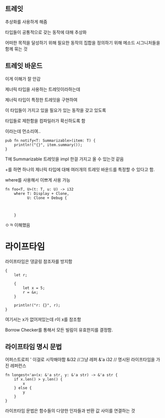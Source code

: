 ## 트레잇

추상화를 사용하게 해줌

타입들이 공통적으로 갖는 동작에 대해 추상화

어떠한 목적을 달성하기 위해 필요한 동작의 집합을 정의하기 위해 메소드 시그니처들을 함께 묶는 것


## 트레잇 바운드

이게 이해가 잘 안감

제너릭 타입을 사용하는 트레잇이라하는데

제너릭 타입이 특정한 트레잇을 구현하여

이 타입들이 가지고 있을 필요가 있는 동작을 갖고 있도록 

타입들로 제한함을 컴파일러가 확신하도록 함

이라는데 먼소리여..

```
pub fn notify<T: Summarizable>(item: T) {
    println!("{}", item.summary());
}
```

T에 Summarizable 트레잇을 impl 한걸 가지고 올 수 있는것 같음

+를 하면 하나의 제너릭 타입에 대해 여러개의 트레잇 바운드를 특정할 수 있다고 함.

where를 사용해서 이쁘게 사용 가능

```
fn foo<T, U>(t: T, u: U) -> i32 
    where T: Display + Clone,
          U: Clone + Debug {



    }

```

ㅇㅋ 이해했음



# 라이프타임

라이프타임은 댕글링 참조자를 방지함

```
{
    let r;

    {
        let x = 5;
        r = &x;
    }

    println!("r: {}", r);
}
```

여기서는 x가 없어져있는데  r이 x를 참조함


Borrow Checker를 통해서 모든 빌림이 유효한지를 결정함.


## 라이프타임 명시 문법

어퍼스트로피 ' 이걸로 시작해야함
&i32    //그냥 레퍼
&'a i32 // 명시된 라이프타임을 가진 레퍼런스

```
fn longest<'a>(x: &'a str, y: &'a str) -> &'a str {
    if x.len() > y.len() {
        x
    } else {
        y
    }
}

```

라이프타임 문법은 함수들의 다양한 인자들과 반환 값 사이를 연결하는 것

